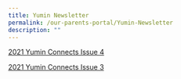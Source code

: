 ```yaml
---
title: Yumin Newsletter
permalink: /our-parents-portal/Yumin-Newsletter
description: ""
---
```

[2021 Yumin Connects Issue 4](/files/2021%20Yumin%20Connects%20Issue%204%20211206%20Cleared.pdf)

[2021 Yumin Connects Issue 3](/files/Yumin%20Connects%20Issue%203%20Updated%2028%20Sep%202021.pdf)
